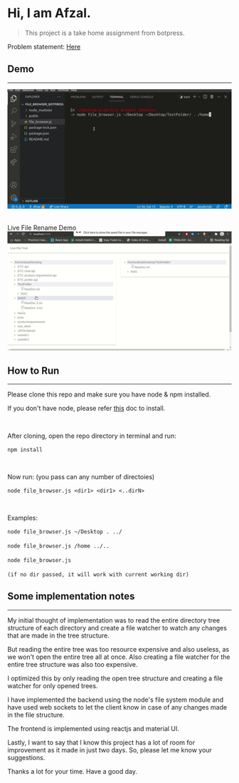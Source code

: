 # Hi, I am Afzal.

> This project is a take home assignment from botpress. 

Problem statement: [Here](https://docs.google.com/document/u/3/d/1VtZ3lMS-ZEZnRbFpZLufpQH3eCCtl1hquVmAGQOb-Mw)


## Demo
<hr>
<img src='demo/Demo.gif'/>
<br/><br>

Live File Rename Demo
<img src='demo/Rename.gif'/>


## How to Run
<hr>

Please clone this repo and make sure you have node & npm installed.

If you don't have node, please refer [this](https://nodejs.dev/learn/how-to-install-nodejs) doc to install.

<br/>

After cloning, open the repo directory in terminal and run:

```
npm install
```
<br/>

Now run: (you pass can any number of directoies)

```
node file_browser.js <dir1> <dir1> <..dirN>
```
<br/>


Examples:
```
node file_browser.js ~/Desktop . ../

node file_browser.js /home ../..

node file_browser.js

(if no dir passed, it will work with current working dir)
```




## Some implementation notes
<hr>
My initial thought of implementation was to read the entire directory tree structure of each directory and create a file watcher to watch any changes that are made in the tree structure.

But reading the entire tree was too resource expensive and also useless, as we won't open the entire tree all at once. Also creating a file watcher for the entire tree structure was also too expensive.

I optimized this by only reading the open tree structure and creating a file watcher for only opened trees.

I have implemented the backend using the node's file system module and have used web sockets to let the client know in case of any changes made in the file structure.

The frontend is implemented using reactjs and material UI.

Lastly, I want to say that I know this project has a lot of room for improvement as it made in just two days. So, please let me know your suggestions. 

Thanks a lot for your time. Have a good day.